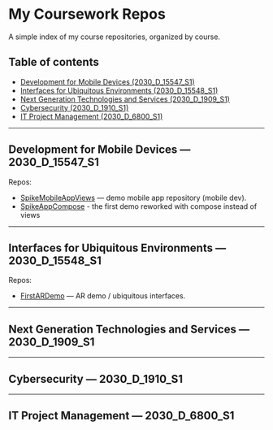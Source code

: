 # My Coursework Repos

A simple index of my course repositories, organized by course.

## Table of contents
- [Development for Mobile Devices (2030_D_15547_S1)](#development-for-mobile-devices--2030_d_15547_s1)  
- [Interfaces for Ubiquitous Environments (2030_D_15548_S1)](#interfaces-for-ubiquitous-environments--2030_d_15548_s1)  
- [Next Generation Technologies and Services (2030_D_1909_S1)](#next-generation-technologies-and-services--2030_d_1909_s1)  
- [Cybersecurity (2030_D_1910_S1)](#cybersecurity--2030_d_1910_s1)  
- [IT Project Management (2030_D_6800_S1)](#it-project-management--2030_d_6800_s1)

---

## Development for Mobile Devices — 2030_D_15547_S1  

Repos:
- [SpikeMobileAppViews](https://github.com/Miss4Chan/SpikeMobileAppViews) — demo mobile app repository (mobile dev).
- [SpikeAppCompose](https://github.com/Miss4Chan/SpikeMobileAppCompose) - the first demo reworked with compose instead of views 

---

## Interfaces for Ubiquitous Environments — 2030_D_15548_S1   

Repos:
- [FirstARDemo](https://github.com/Miss4Chan/FirstARDemo) — AR demo / ubiquitous interfaces.  

---

## Next Generation Technologies and Services — 2030_D_1909_S1  

---

## Cybersecurity — 2030_D_1910_S1  

---

## IT Project Management — 2030_D_6800_S1  
